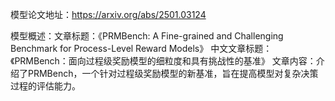 模型论文地址：https://arxiv.org/abs/2501.03124

模型概述：文章标题：《PRMBench: A Fine-grained and Challenging Benchmark for Process-Level Reward Models》
中文文章标题：《PRMBench：面向过程级奖励模型的细粒度和具有挑战性的基准》
文章内容：介绍了PRMBench，一个针对过程级奖励模型的新基准，旨在提高模型对复杂决策过程的评估能力。
